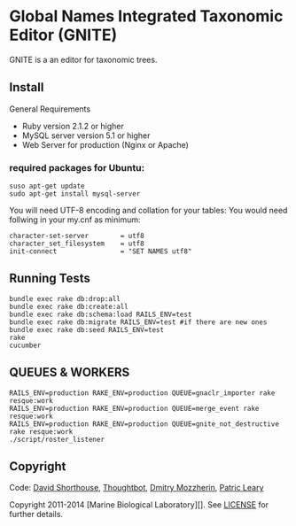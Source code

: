 Global Names Integrated Taxonomic Editor (GNITE)
================================================

GNITE is a an editor for taxonomic trees.

Install
-------

General Requirements

  - Ruby version 2.1.2 or higher
  - MySQL server version 5.1 or higher
  - Web Server for production (Nginx or Apache)

### required packages for Ubuntu:

    suso apt-get update
    sudo apt-get install mysql-server
    
You will need UTF-8 encoding and collation for your tables: You would need 
follwing in your my.cnf as minimum:

    character-set-server        = utf8
    character_set_filesystem    = utf8
    init-connect                = "SET NAMES utf8"

Running Tests
-------------

    bundle exec rake db:drop:all
    bundle exec rake db:create:all
    bundle exec rake db:schema:load RAILS_ENV=test
    bundle exec rake db:migrate RAILS_ENV=test #if there are new ones
    bundle exec rake db:seed RAILS_ENV=test
    rake 
    cucumber
    
QUEUES & WORKERS
----------------

    RAILS_ENV=production RAKE_ENV=production QUEUE=gnaclr_importer rake resque:work
    RAILS_ENV=production RAKE_ENV=production QUEUE=merge_event rake resque:work
    RAILS_ENV=production RAKE_ENV=production QUEUE=gnite_not_destructive rake resque:work
    ./script/roster_listener


Copyright
---------

Code: [David Shorthouse][1], [Thoughtbot][2], 
[Dmitry Mozzherin][3], [Patric Leary][4]

Copyright 2011-2014 [Marine Biological Laboratory][]. 
See [LICENSE][5] for further details.

[1]: https://github.com/dshorthouse
[2]: https:/://github.com/thoughtbot 
[3]: https://github.com/dimus
[4]: https://github.com/pleary
[5]: https://raw.githubusercontent.com/GlobalNamesArchitecture/GNITE/master/LICENSE
